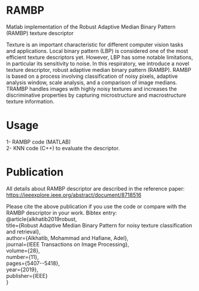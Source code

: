 # RAMBP
Matlab implementation of the Robust Adaptive Median Binary Pattern (RAMBP) texture descriptor

Texture is an important characteristic for different computer vision tasks and applications. Local binary pattern (LBP) is considered one of the most efficient texture descriptors yet. However, LBP has some notable limitations, in particular its sensitivity to noise. In this respiratory, we introduce a novel texture descriptor, robust adaptive median binary pattern (RAMBP). RAMBP is based on a process involving classification of noisy pixels, adaptive analysis window, scale analysis, and a comparison of image medians. TRAMBP handles images with highly noisy textures and increases the discriminative properties by capturing microstructure and macrostructure texture information.

# Usage
1- RAMBP code (MATLAB)<br/>
2- KNN code (C++) to evaluate the descriptor.<br/>


# Publication
All details about RAMBP descriptor are described in the reference paper:<br/>
https://ieeexplore.ieee.org/abstract/document/8718516<br/>

Please cite the above publication if you use the code or compare with the RAMBP descriptor in your work. Bibtex entry:<br/>
@article{alkhatib2019robust,<br/>
  title={Robust Adaptive Median Binary Pattern for noisy texture classification and retrieval},<br/>
  author={Alkhatib, Mohammad and Hafiane, Adel},<br/>
  journal={IEEE Transactions on Image Processing},<br/>
  volume={28},<br/>
  number={11},<br/>
  pages={5407--5418},<br/>
  year={2019},<br/>
  publisher={IEEE}<br/>
}
